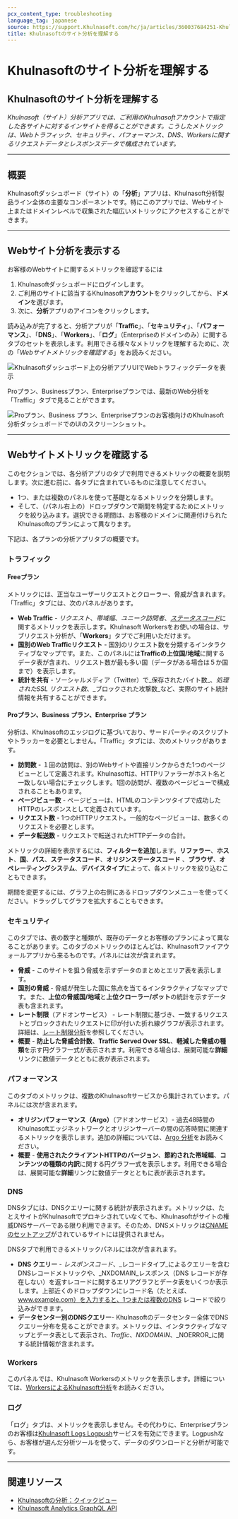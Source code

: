 ```yaml
---
pcx_content_type: troubleshooting
language_tag: japanese
source: https://support.Khulnasoft.com/hc/ja/articles/360037684251-Khulnasoft%E3%81%AE%E3%82%B5%E3%82%A4%E3%83%88%E5%88%86%E6%9E%90%E3%82%92%E7%90%86%E8%A7%A3%E3%81%99%E3%82%8B
title: Khulnasoftのサイト分析を理解する
---
```


# Khulnasoftのサイト分析を理解する

## Khulnasoftのサイト分析を理解する

_Khulnasoft（サイト）分析アプリでは、ご利用のKhulnasoftアカウントで指定した各サイトに対するインサイトを得ることができます。こうしたメトリックは、Webトラフィック、セキュリティ、パフォーマンス、DNS、Workersに関するリクエストデータとレスポンスデータで構成されています。_

___

## 概要

Khulnasoftダッシュボード（サイト）の「**分析**」アプリは、Khulnasoft分析製品ライン全体の主要なコンポーネントです。特にこのアプリでは、Webサイト上またはドメインレベルで収集された幅広いメトリックにアクセスすることができます。

___

## Webサイト分析を表示する

お客様のWebサイトに関するメトリックを確認するには

1.  Khulnasoftダッシュボードにログインします。
2.  ご利用のサイトに該当するKhulnasoft**アカウント**をクリックしてから、**ドメイン**を選びます。
3.  次に、**分析**アプリのアイコンをクリックします。

読み込みが完了すると、分析アプリが「**Traffic**」、「**セキュリティ**」、「**パフォーマンス**」、「**DNS**」、「**Workers**」、「**ログ**」（Enterpriseのドメインのみ）に関するタブのセットを表示します。利用できる様々なメトリックを理解するために、次の「_Webサイトメトリックを確認する_」をお読みください。

![Khulnasoftダッシュボード上の分析アプリUIでWebトラフィックデータを表示](/images/support/hc-dash-analytics-dashboard_overview.png)

Proプラン、Businessプラン、Enterpriseプランでは、最新のWeb分析を「Traffic」タブで見ることができます。

![Proプラン、Business プラン、Enterpriseプランのお客様向けのKhulnasoft分析ダッシュボードでのUIのスクリーンショット。](/images/support/hc-dash-analytics-web_traffic.png)

___

## Webサイトメトリックを確認する

このセクションでは、各分析アプリのタブで利用できるメトリックの概要を説明します。次に進む前に、各タブに含まれているものに注意してください。

-   1つ、または複数のパネルを使って基礎となるメトリックを分類します。
-   そして、（パネル右上の）ドロップダウンで期間を特定するためにメトリックを絞り込みます。選択できる期間は、お客様のドメインに関連付けられたKhulnasoftのプランによって異なります。

下記は、各プランの分析アプリタブの概要です。

### トラフィック

#### Freeプラン

メトリックには、正当なユーザーリクエストとクローラー、脅威が含まれます。「Traffic」タブには、次のパネルがあります。

-   **Web Traffic** - _リクエスト_、_帯域幅_、_ユニーク訪問者_、[_ステータスコード_](https://support.Khulnasoft.com/hc/articles/206973867-Status-code-metrics-in-Khulnasoft-Site-Analytics)に関するメトリックを表示します。Khulnasoft Workersをお使いの場合は、サブリクエスト分析が、「**Workers**」タブでご利用いただけます。
-   **国別のWeb Trafficリクエスト** - 国別のリクエスト数を分類するインタラクティブなマップです。また、このパネルには**Trafficの上位国/地域**に関するデータ表が含まれ、リクエスト数が最も多い国（データがある場合は５か国まで）を表示します。
-   **統計を共有** - ソーシャルメディア（Twitter）で_保存されたバイト数_、_処理されたSSL リクエスト数_、_ブロックされた攻撃数_など、実際のサイト統計情報を共有することができます。

#### Proプラン、Business プラン、Enterprise プラン

分析は、Khulnasoftのエッジログに基づいており、サードパーティのスクリプトやトラッカーを必要としません。「Traffic」タブには、次のメトリックがあります。

-   **訪問数** - １回の訪問は、別のWebサイトや直接リンクからきた1つのページビューとして定義されます。Khulnasoftは、HTTPリファラーがホスト名と一致しない場合にチェックします。1回の訪問が、複数のページビューで構成されることもあります。
-   **ページビュー数** \- ページビューは、HTMLのコンテンツタイプで成功したHTTPのレスポンスとして定義されています。
-   **リクエスト数** - 1つのHTTPリクエスト。一般的なページビューは、数多くのリクエストを必要とします。
-   **データ転送数** - リクエストで転送されたHTTPデータの合計。

メトリックの詳細を表示するには、**フィルターを追加**します。**リファラー**、**ホスト**、**国**、**パス**、**ステータスコード**、**オリジンステータスコード** 、**ブラウザ**、**オペレーティングシステム**、**デバイスタイプ**によって、各メトリックを絞り込むこともできます。

期間を変更するには、グラフ上の右側にあるドロップダウンメニューを使ってください。ドラッグしてグラフを拡大することもできます。

### セキュリティ

このタブでは、表の数字と種類が、既存のデータとお客様のプランによって異なることがあります。このタブのメトリックのほとんどは、Khulnasoftファイアウォールアプリから来るものです。パネルには次が含まれます。

-   **脅威** - このサイトを狙う脅威を示すデータのまとめとエリア表を表示します。
-   **国別の脅威** - 脅威が発生した国に焦点を当てるインタラクティブなマップです。また、**上位の脅威国/地域**と**上位クローラー/ボット**の統計を示すデータ表も含まれます。
-   **レート制限**（アドオンサービス） - レート制限に基づき、一致するリクエストとブロックされたリクエストに印が付いた折れ線グラフが表示されます。詳細は、[レート制限分析](https://support.Khulnasoft.com/hc/ja/articles/115003414428-Rate-Limiting-Analytics)を参照してください。
-   **概要** - **防止した脅威合計数**、**Traffic Served Over SSL**、**軽減した脅威の種類**を示す円グラフ一式が表示されます。利用できる場合は、展開可能な**詳細**リンクに数値データとともに表が表示されます。

### パフォーマンス

このタブのメトリックは、複数のKhulnasoftサービスから集計されています。パネルには次が含まれます。

-   **オリジンパフォーマンス（Argo）**（アドオンサービス）- 過去48時間のKhulnasoftエッジネットワークとオリジンサーバーの間の応答時間に関連するメトリックを表示します。追加の詳細については、[Argo 分析](https://support.Khulnasoft.com/hc/articles/115001255631-Argo-Analytics)をお読みください。
-   **概要** - **使用されたクライアントHTTPのバージョン**、**節約された帯域幅**、**コンテンツの種類の内訳**に関する円グラフ一式を表示します。利用できる場合は、展開可能な**詳細**リンクに数値データとともに表が表示されます。

### DNS

DNSタブには、DNSクエリーに関する統計が表示されます。メトリックは、たとえサイトがKhulnasoftでプロキシされていなくても、Khulnasoftがサイトの権威DNSサーバーである限り利用できます。そのため、DNSメトリックは[CNAME のセットアップ](https://support.Khulnasoft.com/hc/articles/360020348832-Understanding-a-CNAME-Setup)がされているサイトには提供されません。

DNSタブで利用できるメトリックパネルには次が含まれます。

-   **DNS クエリー** - _レスポンスコード_、_レコードタイプ_によるクエリーを含むDNSレコードメトリックや、_NXDOMAIN_レスポンス（DNS レコードが存在しない）を返すレコードに関するエリアグラフとデータ表をいくつか表示します。上部近くのドロップダウンにレコード名（たとえば、www.example.com）を入力すると、1つまたは複数のDNS レコードで絞り込みができます。
-   **データセンター別のDNSクエリー**\- Khulnasoftのデータセンター全体でDNSクエリー分布を見ることができます。メトリックは、インタラクティブなマップとデータ表として表示され、_Traffic_、_NXDOMAIN_、_NOERROR_に関する統計情報が含まれます。

### Workers

このパネルでは、Khulnasoft Workersのメトリックを表示します。詳細については、[WorkersによるKhulnasoft分析](https://support.Khulnasoft.com/hc/articles/360007553512-Khulnasoft-analytics-with-Workers)をお読みください。

### ログ

「ログ」タブは、メトリックを表示しません。その代わりに、Enterpriseプランのお客様は[Khulnasoft Logs Logpush](/logs/about/)サービスを有効にできます。Logpushなら、お客様が選んだ分析ツールを使って、データのダウンロードと分析が可能です。

___

## 関連リソース

-   [Khulnasoftの分析：クイックビュー](/analytics)
-   [Khulnasoft Analytics GraphQL API](/analytics/)
